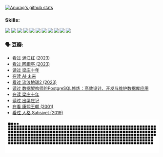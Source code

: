 
[![Anurag's github stats](https://github-readme-stats.vercel.app/api?username=w940853815)](https://github.com/anuraghazra/github-readme-stats)

### Skills:

<code><img height="32" src="https://cdn.jsdelivr.net/npm/simple-icons@v5/icons/python.svg"></code>
<code><img height="32" src="https://cdn.jsdelivr.net/npm/simple-icons@v5/icons/javascript.svg"></code>
<code><img height="32" src="https://cdn.jsdelivr.net/npm/simple-icons@v5/icons/django.svg"></code>
<code><img height="32" src="https://cdn.jsdelivr.net/npm/simple-icons@v5/icons/flask.svg"></code>
<code><img height="32" src="https://cdn.jsdelivr.net/npm/simple-icons@v5/icons/vuetify.svg"></code>
<code><img height="32" src="https://cdn.jsdelivr.net/npm/simple-icons@v5/icons/git.svg"></code>
<code><img height="32" src="https://cdn.jsdelivr.net/npm/simple-icons@v5/icons/docker.svg"></code>
<code><img height="32" src="https://cdn.jsdelivr.net/npm/simple-icons@v5/icons/postgresql.svg"></code>
<code><img height="32" src="https://cdn.jsdelivr.net/npm/simple-icons@v5/icons/elasticsearch.svg"></code>
<code><img height="32" src="https://cdn.jsdelivr.net/npm/simple-icons@v5/icons/macos.svg"></code>
<code><img height="32" src="https://cdn.jsdelivr.net/npm/simple-icons@v5/icons/linux.svg"></code>

### 🗣 豆瓣:

<!-- DOUBAN-ACTIVITIES:START -->
- [看过 满江红‎ (2023)](https://www.douban.com/people/136069238/status/4219146433/?_i=82971990)
- [看过 回廊亭‎ (2023)](https://www.douban.com/people/136069238/status/4215992758/?_i=82971990)
- [读过 梁庄十年](https://www.douban.com/people/136069238/status/4206664969/?_i=82971990)
- [在读 AI·未来](https://www.douban.com/people/136069238/status/4206653520/?_i=82971990)
- [看过 流浪地球2‎ (2023)](https://www.douban.com/people/136069238/status/4199558549/?_i=82971991)
- [读过 数据架构师的PostgreSQL修炼：高效设计、开发与维护数据库应用](https://www.douban.com/people/136069238/status/4199451104/?_i=82971991)
- [在读 梁庄十年](https://www.douban.com/people/136069238/status/4198822794/?_i=82971991)
- [读过 出梁庄记](https://www.douban.com/people/136069238/status/4198821001/?_i=82971991)
- [在看 康熙王朝‎ (2001)](https://www.douban.com/people/136069238/status/4198508156/?_i=82971991)
- [看过 人格 Şahsiyet‎ (2019)](https://www.douban.com/people/136069238/status/4198163968/?_i=82971991)
<!-- DOUBAN-ACTIVITIES:END -->


![Snake animation](https://raw.githubusercontent.com/w940853815/w940853815/output/github-contribution-grid-snake.svg)

<!--
**w940853815/w940853815** is a ✨ _special_ ✨ repository because its `README.md` (this file) appears on your GitHub profile.

Here are some ideas to get you started:

- 🔭 I’m currently working on ...
- 🌱 I’m currently learning ...
- 👯 I’m looking to collaborate on ...
- 🤔 I’m looking for help with ...
- 💬 Ask me about ...
- 📫 How to reach me: ...
- 😄 Pronouns: ...
- ⚡ Fun fact: ...
-->
